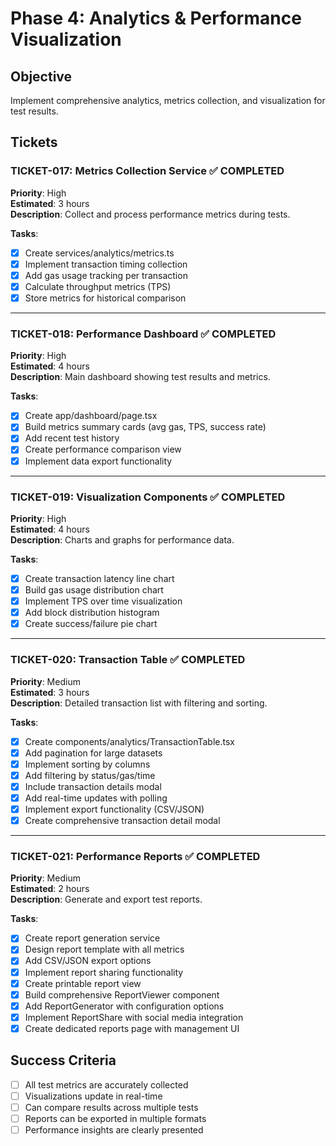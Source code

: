 # Phase 4: Analytics & Performance Visualization

## Objective
Implement comprehensive analytics, metrics collection, and visualization for test results.

## Tickets

### TICKET-017: Metrics Collection Service ✅ COMPLETED
**Priority**: High  
**Estimated**: 3 hours  
**Description**: Collect and process performance metrics during tests.

**Tasks**:
- [x] Create services/analytics/metrics.ts
- [x] Implement transaction timing collection
- [x] Add gas usage tracking per transaction
- [x] Calculate throughput metrics (TPS)
- [x] Store metrics for historical comparison

---

### TICKET-018: Performance Dashboard ✅ COMPLETED
**Priority**: High  
**Estimated**: 4 hours  
**Description**: Main dashboard showing test results and metrics.

**Tasks**:
- [x] Create app/dashboard/page.tsx
- [x] Build metrics summary cards (avg gas, TPS, success rate)
- [x] Add recent test history
- [x] Create performance comparison view
- [x] Implement data export functionality

---

### TICKET-019: Visualization Components ✅ COMPLETED
**Priority**: High  
**Estimated**: 4 hours  
**Description**: Charts and graphs for performance data.

**Tasks**:
- [x] Create transaction latency line chart
- [x] Build gas usage distribution chart
- [x] Implement TPS over time visualization
- [x] Add block distribution histogram
- [x] Create success/failure pie chart

---

### TICKET-020: Transaction Table ✅ COMPLETED
**Priority**: Medium  
**Estimated**: 3 hours  
**Description**: Detailed transaction list with filtering and sorting.

**Tasks**:
- [x] Create components/analytics/TransactionTable.tsx
- [x] Add pagination for large datasets
- [x] Implement sorting by columns
- [x] Add filtering by status/gas/time
- [x] Include transaction details modal
- [x] Add real-time updates with polling
- [x] Implement export functionality (CSV/JSON)
- [x] Create comprehensive transaction detail modal

---

### TICKET-021: Performance Reports ✅ COMPLETED
**Priority**: Medium  
**Estimated**: 2 hours  
**Description**: Generate and export test reports.

**Tasks**:
- [x] Create report generation service
- [x] Design report template with all metrics
- [x] Add CSV/JSON export options
- [x] Implement report sharing functionality
- [x] Create printable report view
- [x] Build comprehensive ReportViewer component
- [x] Add ReportGenerator with configuration options
- [x] Implement ReportShare with social media integration
- [x] Create dedicated reports page with management UI

## Success Criteria
- [ ] All test metrics are accurately collected
- [ ] Visualizations update in real-time
- [ ] Can compare results across multiple tests
- [ ] Reports can be exported in multiple formats
- [ ] Performance insights are clearly presented